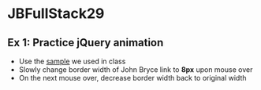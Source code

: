 # JBFullStack29

## Ex 1: Practice jQuery animation

- Use the [sample](jquery_select_elements.html) we used in class
- Slowly change border width of John Bryce link to **8px** upon mouse over 
- On the next mouse over, decrease border width back to original width 

